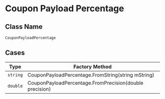 
# Coupon Payload Percentage

## Class Name

`CouponPayloadPercentage`

## Cases

| Type | Factory Method |
|  --- | --- |
| `string` | CouponPayloadPercentage.FromString(string mString) |
| `double` | CouponPayloadPercentage.FromPrecision(double precision) |

